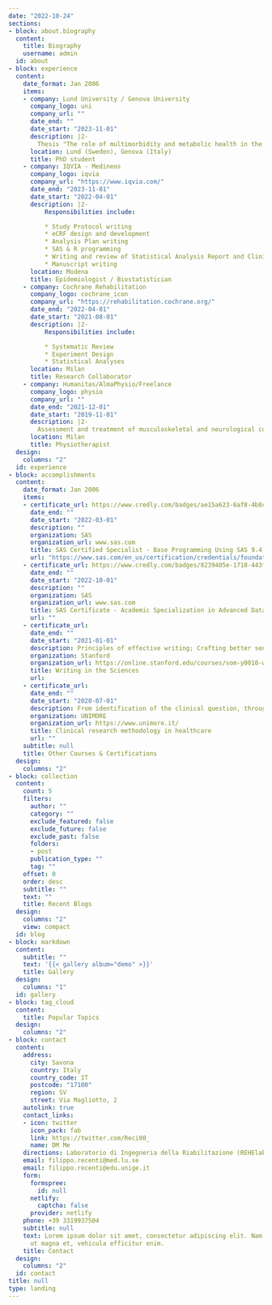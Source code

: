 ```yaml
---
date: "2022-10-24"
sections:
- block: about.biography
  content:
    title: Biography
    username: admin
  id: about
- block: experience
  content:
    date_format: Jan 2006
    items:
    - company: Lund University / Genova University
      company_logo: uni
      company_url: ""
      date_end: ""
      date_start: "2023-11-01"
      description: |2-
        Thesis "The role of multimorbidity and metabolic health in the management of Osteoarthritis
      location: Lund (Sweden), Genova (Italy)
      title: PhD student
    - company: IQVIA - Medineos
      company_logo: iqvia
      company_url: "https://www.iqvia.com/"
      date_end: "2023-11-01"
      date_start: "2022-04-01"
      description: |2-
          Responsibilities include:

          * Study Protocol writing
          * eCRF design and development
          * Analysis Plan writing
          * SAS & R programming
          * Writing and review of Statistical Analysis Report and Clinical Study Report
          * Manuscript writing
      location: Modena
      title: Epidemiologist / Biostatistician
    - company: Cochrane Rehabilitation
      company_logo: cochrane_icon
      company_url: "https://rehabilitation.cochrane.org/"
      date_end: "2022-04-01"
      date_start: "2021-08-01"
      description: |2-
          Responsibilities include:

          * Systematic Review
          * Experiment Design
          * Statistical Analyses
      location: Milan
      title: Research Collaborator
    - company: Humanitas/AlmaPhysio/Freelance
      company_logo: physio
      company_url: ""
      date_end: "2021-12-01"
      date_start: "2019-11-01"
      description: |2-
        Assessment and treatment of musculoskeletal and neurological conditions carried out in team with clinicians and other health professionals.
      location: Milan
      title: Physiotherapist
  design:
    columns: "2"
  id: experience
- block: accomplishments
  content:
    date_format: Jan 2006
    items:
    - certificate_url: https://www.credly.com/badges/ae15a623-6af8-4b8c-9e99-7ac2730ad7f5
      date_end: ""
      date_start: "2022-03-01"
      description: ""
      organization: SAS
      organization_url: www.sas.com
      title: SAS Certified Specialist - Base Programming Using SAS 9.4
      url: "https://www.sas.com/en_us/certification/credentials/foundation-tools/base-programming-specialist.html"
    - certificate_url: https://www.credly.com/badges/8239405e-1718-443f-812e-ba1c9f86cf90
      date_end: ""
      date_start: "2022-10-01"
      description: ""
      organization: SAS
      organization_url: www.sas.com
      title: SAS Certificate - Academic Specialization in Advanced Data Analysis in Biostatistics
      url: ""
    - certificate_url:
      date_end: ""
      date_start: "2021-01-01"
      description: Principles of effective writing; Crafting better sentences and paragraphs; The format of an original manuscript; Reviews, commentaries, and opinion pieces; Publication process; Reviews, commentaries, and opinion pieces; and the publication process; How to do a peer review and to communicate with the lay public.
      organization: Stanford
      organization_url: https://online.stanford.edu/courses/som-y0010-writing-sciences
      title: Writing in the Sciences
      url:
    - certificate_url: 
      date_end: ""
      date_start: "2020-07-01"
      description: From identification of the clinical question, through ethics committee evaluation, to publication of the results in scientific journals and their impact on healthcare.
      organization: UNIMORE
      organization_url: https://www.unimore.it/
      title: Clinical research methodology in healthcare
      url: ""
    subtitle: null
    title: Other Courses & Certifications
  design:
    columns: "2"
- block: collection
  content:
    count: 5
    filters:
      author: ""
      category: ""
      exclude_featured: false
      exclude_future: false
      exclude_past: false
      folders:
      - post
      publication_type: ""
      tag: ""
    offset: 0
    order: desc
    subtitle: ""
    text: ""
    title: Recent Blogs
  design:
    columns: "2"
    view: compact
  id: blog
- block: markdown
  content:
    subtitle: ""
    text: '{{< gallery album="demo" >}}'
    title: Gallery
  design:
    columns: "1"
  id: gallery
- block: tag_cloud
  content:
    title: Popular Topics
  design:
    columns: "2"
- block: contact
  content:
    address:
      city: Savona
      country: Italy
      country_code: IT
      postcode: "17100"
      region: SV
      street: Via Magliotto, 2
    autolink: true
    contact_links:
    - icon: twitter
      icon_pack: fab
      link: https://twitter.com/Reci00_
      name: DM Me
    directions: Laboratorio di Ingegneria della Riabilitazione (REHElab) Offices
    email: filippo.recenti@med.lu.se
    email: filippo.recenti@edu.unige.it
    form:
      formspree:
        id: null
      netlify:
        captcha: false
      provider: netlify
    phone: +39 3319937504
    subtitle: null
    text: Lorem ipsum dolor sit amet, consectetur adipiscing elit. Nam mi diam, venenatis
      ut magna et, vehicula efficitur enim.
    title: Contact
  design:
    columns: "2"
  id: contact
title: null
type: landing
---
```


